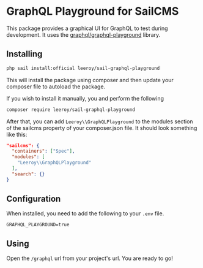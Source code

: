 # GraphQL Playground for SailCMS

This package provides a graphical UI for GraphQL to test during development. It uses the 
[graphql/graphql-playground](https://github.com/graphql/graphql-playground/blob/main/packages/graphql-playground-html/withAnimation.html)
library.

## Installing

```bash
php sail install:official leeroy/sail-graphql-playground
```

This will install the package using composer and then update your composer file to autoload the package.

If you wish to install it manually, you and perform the following

```bash
composer require leeroy/sail-graphql-playground
```

After that, you can add `Leeroy\\GraphQLPlayground` to the modules section of the sailcms property of your composer.json file. It should look something like this:

```json
"sailcms": {
  "containers": ["Spec"],
  "modules": [
    "Leeroy\\GraphQLPlayground"
  ],
  "search": {}
}
```

## Configuration

When installed, you need to add the following to your `.env` file.

```
GRAPHQL_PLAYGROUND=true
```

## Using

Open the `/graphql` url from your project's url. You are ready to go!